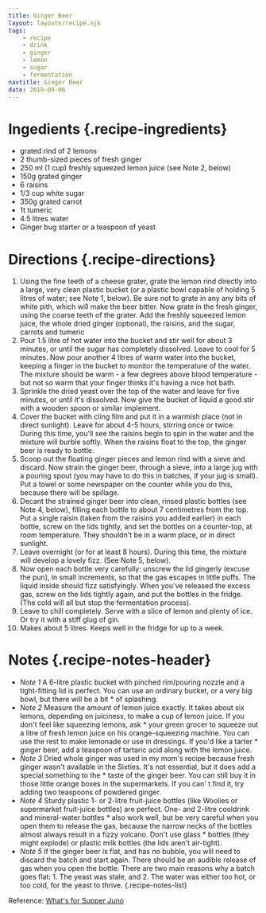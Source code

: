 ```yaml
---
title: Ginger Beer
layout: layouts/recipe.njk
tags:
    - recipe
    - drink
    - ginger
    - lemon
    - sugar
    - fermentation
navtitle: Ginger Beer
date: 2019-09-06
---
```

# Ingedients {.recipe-ingredients}

* grated rind of 2 lemons
* 2 thumb-sized pieces of fresh ginger
* 250 ml (1 cup) freshly squeezed lemon juice (see Note 2, below)
* 150g grated ginger
* 6 raisins
* 1/3 cup white sugar
* 350g grated carrot
* 1t tumeric
* 4.5 litres water
* Ginger bug starter or a teaspoon of yeast

# Directions {.recipe-directions}

1. Using the fine teeth of a cheese grater, grate the lemon rind directly into a large, very clean plastic bucket (or a plastic bowl capable of holding 5 litres of water; see Note 1, below). Be sure not to grate in any any bits of white pith, which will make the beer bitter. Now grate in the fresh ginger, using the coarse teeth of the grater. Add the freshly squeezed lemon juice, the whole dried ginger (optional), the raisins, and the sugar, carrots and tumeric
2. Pour 1.5 litre of hot water into the bucket and stir well for about 3 minutes, or until the sugar has completely dissolved. Leave to cool for 5 minutes. Now pour another 4 litres of warm water into the bucket, keeping a finger in the bucket to monitor the temperature of the water. The mixture should be warm - a few degrees above blood temperature - but not so warm that your finger thinks it's having a nice hot bath.
3. Sprinkle the dried yeast over the top of the water and leave for five minutes, or until it's dissolved. Now give the bucket of liquid a good stir with a wooden spoon or similar implement.
4. Cover the bucket with cling film and put it in a warmish place (not in direct sunlight). Leave for about 4-5 hours, stirring once or twice. During this time, you'll see the raisins begin to spin in the water and the mixture will burble softly. When the raisins float to the top, the ginger beer is ready to bottle.
5. Scoop out the floating ginger pieces and lemon rind with a sieve and discard. Now strain the ginger beer, through a sieve, into a large jug with a pouring spout (you may have to do this in batches, if your jug is small). Put a towel or some newspaper on the counter while you do this, because there will be spillage.
6. Decant the strained ginger beer into clean, rinsed plastic bottles (see Note 4, below), filling each bottle to about 7 centimetres from the top. Put a single raisin (taken from the raisins you added earlier) in each bottle, screw on the lids tightly, and set the bottles on a counter-top, at room temperature. They shouldn't be in a warm place, or in direct sunlight.
7. Leave overnight (or for at least 8 hours). During this time, the mixture will develop a lovely fizz. (See Note 5, below).
8. Now open each bottle very carefully: unscrew the lid gingerly (excuse the pun), in small increments, so that the gas escapes in little puffs. The liquid inside should fizz satisfyingly. When you've released the excess gas, screw on the lids tightly again, and put the bottles in the fridge. (The cold will all but stop the fermentation process).
9. Leave to chill completely. Serve with a slice of lemon and plenty of ice. Or try it with a stiff glug of gin.
10. Makes about 5 litres. Keeps well in the fridge for up to a week.

# Notes {.recipe-notes-header}

* *Note 1* A 6-litre plastic bucket with pinched rim/pouring nozzle and a tight-fitting lid is perfect. You can use an ordinary bucket, or a very big bowl, but there will be a bit * of splashing.
* *Note 2* Measure the amount of lemon juice exactly. It takes about six lemons, depending on juiciness, to make a cup of lemon juice. If you don't feel like squeezing lemons, ask * your green grocer to squeeze out a litre of fresh lemon juice on his orange-squeezing machine. You can use the rest to make lemonade or use in dressings. If you'd like a tarter * ginger beer, add a teaspoon of tartaric acid along with the lemon juice.
* *Note 3* Dried whole ginger was used in my mom's recipe because fresh ginger wasn't available in the Sixties. It's not essential, but it does add a special something to the * taste of the ginger beer. You can still buy it in those little orange boxes in the supermarkets. If you can' t find it, try adding two teaspoons of powdered ginger.
* *Note 4* Sturdy plastic 1- or 2-litre fruit-juice bottles (like Woolies or supermarket fruit-juice bottles) are perfect. One- and 2-litre cooldrink and mineral-water bottles * also work well, but be very careful when you open them to release the gas, because the narrow necks of the bottles almost always result in a fizzy volcano. Don't use glass * bottles (they might explode) or plastic milk bottles (the lids aren't air-tight).
* *Note 5* If the ginger beer is flat, and has no bubble, you will need to discard the batch and start again. There should be an audible release of gas when you open the bottle. There are two main reasons why a batch goes flat: 1. The yeast was stale, and 2. The water was either too hot, or too cold, for the yeast to thrive.
{.recipe-notes-list}

Reference: [What's for Supper Juno](https://whatsforsupper-juno.blogspot.com/2007/06/old-fashioned-home-made-ginger-beer.html?m=1)
